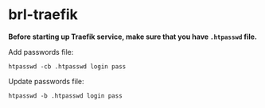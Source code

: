 # brl-traefik

**Before starting up Traefik service, make sure that you have `.htpasswd` file.**

Add passwords file:

`htpasswd -cb .htpasswd login pass`

Update passwords file:

`htpasswd -b .htpasswd login pass`

